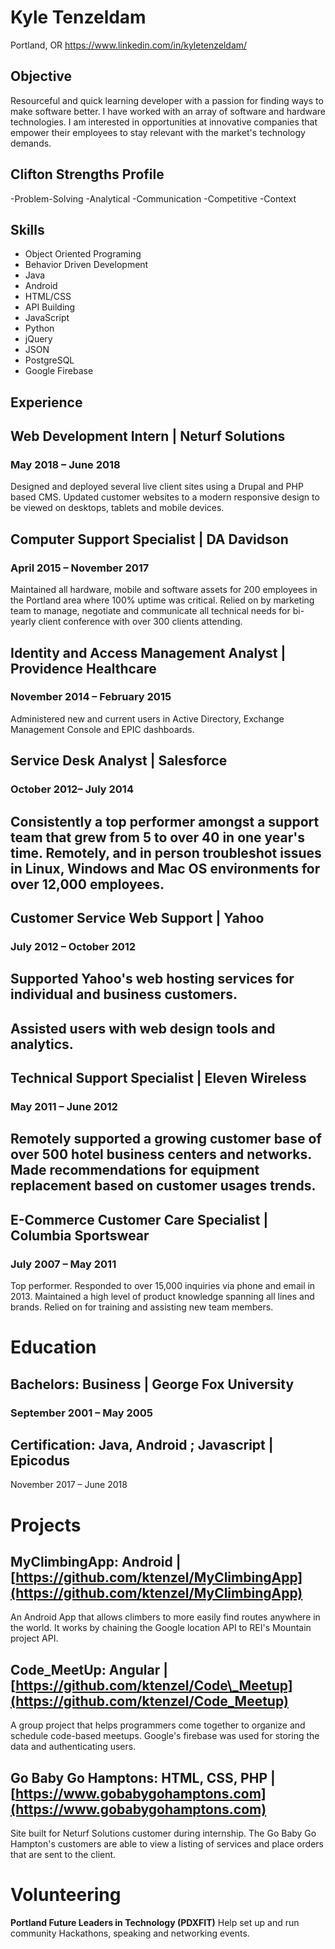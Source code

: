 # Kyle Tenzeldam
Portland, OR
https://www.linkedin.com/in/kyletenzeldam/
## Objective
Resourceful and quick learning developer with a passion for finding ways to make software better. I have worked with an array of software and hardware technologies. I am interested in opportunities at innovative companies that empower their employees to stay relevant with the market's technology demands.
## Clifton Strengths Profile
-Problem-Solving
-Analytical
-Communication
-Competitive
-Context
## Skills
- Object Oriented Programing
- Behavior Driven Development
- Java
- Android
- HTML/CSS
- API Building
- JavaScript
- Python
- jQuery
- JSON
- PostgreSQL
- Google Firebase

## Experience
## **Web Development Intern** | **Neturf Solutions**
### May 2018 – June 2018
Designed and deployed several live client sites using a Drupal and PHP based CMS. Updated customer websites to a modern responsive design to be viewed on desktops, tablets and mobile devices.

## Computer Support Specialist | DA Davidson
### April 2015 – November 2017
Maintained all hardware, mobile and software assets for 200 employees in the Portland area where 100% uptime was critical. Relied on by marketing team to manage, negotiate and communicate all technical needs for bi-yearly client conference with over 300 clients attending.

## Identity and Access Management Analyst | Providence Healthcare
### November 2014 – February 2015
Administered new and current users in Active Directory, Exchange Management Console and EPIC dashboards.

## Service Desk Analyst | Salesforce
### October 2012– July 2014
## Consistently a top performer amongst a support team that grew from 5 to over 40 in one year&#39;s time. Remotely, and in person troubleshot issues in Linux, Windows and Mac OS environments for over 12,000 employees.

## Customer Service Web Support | Yahoo
### July 2012 – October 2012
## Supported Yahoo's web hosting services for individual and business customers.
## Assisted users with web design tools and analytics.

## Technical Support Specialist | Eleven Wireless
### May 2011 – June 2012
## Remotely supported a growing customer base of over 500 hotel business centers and networks.  Made recommendations for equipment replacement based on customer usages trends.

## E-Commerce Customer Care Specialist | Columbia Sportswear
### July 2007 – May 2011
Top performer.  Responded to over 15,000 inquiries via phone and email in 2013. Maintained a high level of product knowledge spanning all lines and brands. Relied on for training and assisting new team members.

# Education
## Bachelors: Business | George Fox University
### September 2001 – May 2005
## Certification: Java, Android ; Javascript | Epicodus
November 2017 – June 2018
# Projects

## MyClimbingApp: Android | [https://github.com/ktenzel/MyClimbingApp](https://github.com/ktenzel/MyClimbingApp)
An Android App that allows climbers to more easily find routes anywhere in the world. It works by chaining the Google location API to REI&#39;s Mountain project API.

## Code\_MeetUp: Angular | [https://github.com/ktenzel/Code\_Meetup](https://github.com/ktenzel/Code_Meetup)
A group project that helps programmers come together to organize and schedule code-based meetups.  Google&#39;s firebase was used for storing the data and authenticating users.

## Go Baby Go Hamptons: HTML, CSS, PHP |[https://www.gobabygohamptons.com](https://www.gobabygohamptons.com)
Site built for Neturf Solutions customer during internship. The Go Baby Go Hampton&#39;s customers are able to view a listing of services and place orders that are sent to the client.

# Volunteering
**Portland Future Leaders in Technology (PDXFIT)**
Help set up and run community Hackathons, speaking and networking events.
